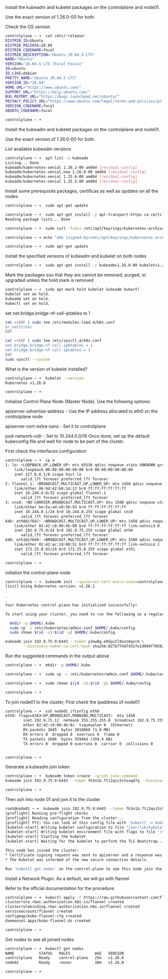 Install the kubeadm and kubelet packages on the controlplane and node01.

Use the exact version of 1.26.0-00 for both.

Check the OS version

```bash
controlplane ~ ➜  cat /etc/*release*
DISTRIB_ID=Ubuntu
DISTRIB_RELEASE=20.04
DISTRIB_CODENAME=focal
DISTRIB_DESCRIPTION="Ubuntu 20.04.5 LTS"
NAME="Ubuntu"
VERSION="20.04.5 LTS (Focal Fossa)"
ID=ubuntu
ID_LIKE=debian
PRETTY_NAME="Ubuntu 20.04.5 LTS"
VERSION_ID="20.04"
HOME_URL="https://www.ubuntu.com/"
SUPPORT_URL="https://help.ubuntu.com/"
BUG_REPORT_URL="https://bugs.launchpad.net/ubuntu/"
PRIVACY_POLICY_URL="https://www.ubuntu.com/legal/terms-and-policies/privacy-policy"
VERSION_CODENAME=focal
UBUNTU_CODENAME=focal

controlplane ~ ➜  
```

Install the kubeadm and kubelet packages on the controlplane and node01.

Use the exact version of 1.26.0-00 for both.

List available kubeadm versions

```bash
controlplane ~ ➜  apt list -a kubeadm
Listing... Done
kubeadm/kubernetes-xenial 1.26.1-00 amd64 [residual-config]
kubeadm/kubernetes-xenial,now 1.26.0-00 amd64 [residual-config]
kubeadm/kubernetes-xenial 1.25.6-00 amd64 [residual-config]
kubeadm/kubernetes-xenial 1.25.5-00 amd64 [residual-config]
```

Install some prerequisite packages, certificas as well as updates on all the nodes


```bash
controlplane ~ ➜  sudo apt-get update

controlplane ~ ➜  sudo apt-get install -y apt-transport-https ca-certificates curl
Reading package lists... Done

controlplane ~ ➜  sudo curl -fsSLo /etc/apt/keyrings/kubernetes-archive-keyring.gpg https://packages.cloud.google.com/apt/doc/apt-key.gpg

controlplane ~ ➜ echo "deb [signed-by=/etc/apt/keyrings/kubernetes-archive-keyring.gpg] https://apt.kubernetes.io/ kubernetes-xenial main" | sudo tee /etc/apt/sources.list.d/kubernetes.listdeb [signed-by=/etc/apt/keyrings/kubernetes-archive-keyring.gpg] https://apt.kubernetes.io/ kubernetes-xenial main

controlplane ~ ➜  sudo apt-get update
```

Install the specified versions of kubeadm and kubelet on both nodes


```bash
controlplane ~ ➜  sudo apt-get install -y kubeadm=1.26.0-00 kubelet=1.26.0-00
```

Mark the packages soo that they are cannot be removed, purged, or upgraded unless the hold mark is removed

```bash
controlplane ~ ➜  sudo apt-mark hold kubelet kubeadm kubectl
kubelet set on hold.
kubeadm set on hold.
kubectl set on hold.
```
set net.bridge.bridge-nf-call-iptables to 1

```bash
cat <<EOF | sudo tee /etc/modules-load.d/k8s.conf
br_netfilter
EOF

cat <<EOF | sudo tee /etc/sysctl.d/k8s.conf
net.bridge.bridge-nf-call-ip6tables = 1
net.bridge.bridge-nf-call-iptables = 1
EOF
sudo sysctl --system
```

What is the version of kubelet installed?

```bash
controlplane ~ ➜  kubelet --version
Kubernetes v1.26.0

controlplane ~ ➜  
```

Initialize Control Plane Node (Master Node). Use the following options:


apiserver-advertise-address - Use the IP address allocated to eth0 on the controlplane node

apiserver-cert-extra-sans - Set it to controlplane

pod-network-cidr - Set to 10.244.0.0/16
Once done, set up the default kubeconfig file and wait for node to be part of the cluster.

First check the interfaces configuration

```bash
controlplane ~ ➜  ip a
1: lo: <LOOPBACK,UP,LOWER_UP> mtu 65536 qdisc noqueue state UNKNOWN group default qlen 1000
    link/loopback 00:00:00:00:00:00 brd 00:00:00:00:00:00
    inet 127.0.0.1/8 scope host lo
       valid_lft forever preferred_lft forever
2: flannel.1: <BROADCAST,MULTICAST,UP,LOWER_UP> mtu 1450 qdisc noqueue state UNKNOWN group default 
    link/ether 06:9d:42:b8:1d:13 brd ff:ff:ff:ff:ff:ff
    inet 10.244.0.0/32 scope global flannel.1
       valid_lft forever preferred_lft forever
3: cni0: <NO-CARRIER,BROADCAST,MULTICAST,UP> mtu 1500 qdisc noqueue state DOWN group default qlen 1000
    link/ether be:5a:ad:e9:56:93 brd ff:ff:ff:ff:ff:ff
    inet 10.244.0.1/24 brd 10.244.0.255 scope global cni0
       valid_lft forever preferred_lft forever
646: eth0@if647: <BROADCAST,MULTICAST,UP,LOWER_UP> mtu 1450 qdisc noqueue state UP group default 
    link/ether 02:42:c0:09:4b:09 brd ff:ff:ff:ff:ff:ff link-netnsid 0
    inet 192.9.75.9/24 brd 192.9.75.255 scope global eth0
       valid_lft forever preferred_lft forever
648: eth1@if649: <BROADCAST,MULTICAST,UP,LOWER_UP> mtu 1500 qdisc noqueue state UP group default 
    link/ether 02:42:ac:19:00:51 brd ff:ff:ff:ff:ff:ff link-netnsid 1
    inet 172.25.0.81/24 brd 172.25.0.255 scope global eth1
       valid_lft forever preferred_lft forever

controlplane ~ ➜ 
```

initialize the control-plane node

```bash
controlplane ~ ➜  kubeadm init --apiserver-cert-extra-sans=controlplane --apiserver-advertise-address 192.9.75.9 --pod-network-cidr=10.244.0.0/16
[init] Using Kubernetes version: v1.26.1
.
.
.
Your Kubernetes control-plane has initialized successfully!

To start using your cluster, you need to run the following as a regular user:

  mkdir -p $HOME/.kube
  sudo cp -i /etc/kubernetes/admin.conf $HOME/.kube/config
  sudo chown $(id -u):$(id -g) $HOME/.kube/config

kubeadm join 192.9.75.9:6443 --token y3ew8g.e05pv2l8vnzmqzc6 \
        --discovery-token-ca-cert-hash sha256:027b774d7452fe1d094f70592146b919a028e1c57d4e00bd5975cb0717b4110b
```

Run the suggested commands in the output above

```bash
controlplane ~ ➜  mkdir -p $HOME/.kube

controlplane ~ ➜  sudo cp -i /etc/kubernetes/admin.conf $HOME/.kube/config

controlplane ~ ➜  sudo chown $(id -u):$(id -g) $HOME/.kube/config

controlplane ~ ➜  
```

To join node01 to the cluster, First check the ipaddress of node01

```bash
controlplane ~ ➜  ssh node01 ifconfig eth0
eth0: flags=4163<UP,BROADCAST,RUNNING,MULTICAST>  mtu 1450
        inet 192.9.75.12  netmask 255.255.255.0  broadcast 192.9.75.255
        ether 02:42:c0:09:4b:0c  txqueuelen 0  (Ethernet)
        RX packets 2645  bytes 1016068 (1.0 MB)
        RX errors 0  dropped 0  overruns 0  frame 0
        TX packets 2696  bytes 359464 (359.4 KB)
        TX errors 0  dropped 0 overruns 0  carrier 0  collisions 0


controlplane ~ ➜  
```

Generate a kubeadm join token

```bash
controlplane ~ ➜  kubeadm token create --print-join-command
kubeadm join 192.9.75.9:6443 --token fk3n1b.fti2qsi5s5soqd7q --discovery-token-ca-cert-hash sha256:027b774d7452fe1d094f70592146b919a028e1c57d4e00bd5975cb0717b4110b 

controlplane ~ ➜  
```


Then ssh into node 01 and join it to the cluster

```bash
root@node01 ~ ➜  kubeadm join 192.9.75.9:6443 --token fk3n1b.fti2qsi5s5soqd7q --discovery-token-ca-cert-hash sha256:027b774d7452fe1d094f70592146b919a028e1c57d4e00bd5975cb0717b4110b 
[preflight] Running pre-flight checks
[preflight] Reading configuration from the cluster...
[preflight] FYI: You can look at this config file with 'kubectl -n kube-system get cm kubeadm-config -o yaml'
[kubelet-start] Writing kubelet configuration to file "/var/lib/kubelet/config.yaml"
[kubelet-start] Writing kubelet environment file with flags to file "/var/lib/kubelet/kubeadm-flags.env"
[kubelet-start] Starting the kubelet
[kubelet-start] Waiting for the kubelet to perform the TLS Bootstrap...

This node has joined the cluster:
* Certificate signing request was sent to apiserver and a response was received.
* The Kubelet was informed of the new secure connection details.

Run 'kubectl get nodes' on the control-plane to see this node join the cluster.
```

Install a Network Plugin. As a default, we will go with flannel

Refer to the official documentation for the procedure.

```bash
controlplane ~ ➜  kubectl apply -f https://raw.githubusercontent.com/flannel-io/flannel/v0.20.2/Documentation/kube-flannel.ymlnamespace/kube-flannel created
clusterrole.rbac.authorization.k8s.io/flannel created
clusterrolebinding.rbac.authorization.k8s.io/flannel created
serviceaccount/flannel created
configmap/kube-flannel-cfg created
daemonset.apps/kube-flannel-ds created

controlplane ~ ➜  
```

Get nodes to see all joined nodes

```bash
controlplane ~ ➜  kubectl get nodes
NAME           STATUS   ROLES           AGE   VERSION
controlplane   Ready    control-plane   25m   v1.26.0
node01         Ready    <none>          10m   v1.26.0

controlplane ~ ➜  
```